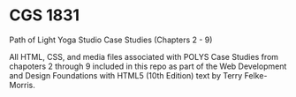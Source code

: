 # CGS 1831
Path of Light Yoga Studio Case Studies (Chapters 2 - 9)

All HTML, CSS, and media files associated with POLYS Case Studies from chapoters 2 through 9 included in this repo as part of the Web Development and Design Foundations with HTML5 (10th Edition) text by Terry Felke-Morris.
